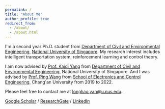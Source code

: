 ```yaml
---
permalink: /
title: "About Me"
author_profile: true
redirect_from: 
  - /about/
  - /about.html
---
```


I'm a second year Ph.D. student from [Department of Civil and Environmental Engineering](https://cde.nus.edu.sg/cee/), [National University of Singapore](https://www.nus.edu.sg/). My research interest includes intelligent transportation system, reinforcement learning and control theory.

I am now advised by [Prof. Kaidi Yang](https://sites.google.com/view/kaidiyang/) from [Department of Civil and Environmental Engineering](https://cde.nus.edu.sg/cee/), National University of Singapore. And I was advised by [Prof. Ping Wang](https://ise.sysu.edu.cn/teacher/teacher02/1406670.htm) from [School of Electronics and Control Engineering](https://ec.chd.edu.cn/), Chang'an University from 2019 to 2022.

Please feel free to contact me at longhao.yan@u.nus.edu.

[Google Scholar](https://scholar.google.com/citations?user=nAxC4RkAAAAJ&hl=zh-CN&oi=ao) / [ResearchGate](https://www.researchgate.net/profile/Longhao-Yan-2) / [LinkedIn](https://www.linkedin.com/in/longhao-yan-0b5131260/)
